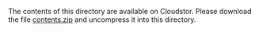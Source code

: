 The contents of this directory are available on Cloudstor. Please download the file [contents.zip](https://cloudstor.aarnet.edu.au/plus/s/qpjNWXdoOtUiSKt?path=%2Fdata) and uncompress it into this directory.
